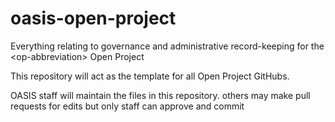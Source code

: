 # oasis-open-project
Everything relating to governance and administrative record-keeping for the &lt;op-abbreviation> Open Project

This repository will act as the template for all Open Project GitHubs.

OASIS staff will maintain the files in this repository. others may make pull requests for edits but only staff can approve and commit
